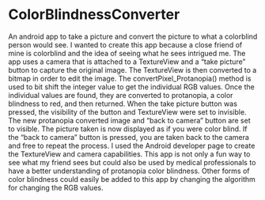 # ColorBlindnessConverter
An android app to take a picture and convert the picture to what a colorblind person would see. I wanted to create this app because a close friend of
mine is colorblind and the idea of seeing what he sees intrigued me. The app uses a camera that is attached to a TextureView and a “take picture”
button to capture the original image. The TextureView is then converted to a bitmap in order to edit the image. The convertPixel_Protanopia() method
is used to bit shift the integer value to get the individual RGB values. Once the individual values are found, they are converted to protanopia, a 
color blindness to red, and then returned. When the take picture button was pressed, the visibility of the button and TextureView were set to 
invisible. The new protanopia converted image and “back to camera” button are set to visible. The picture taken is now displayed as if you were color 
blind. If the “back to camera” button is pressed, you are taken back to the camera and free to repeat the process.  I used the Android developer page 
to create the TextureView and camera capabilities. This app is not only a fun way to see what my friend sees but could also be used by medical 
professionals to have a better understanding of protanopia color blindness. Other forms of color blindness could easily be added to this app by 
changing the algorithm for changing the RGB values.
